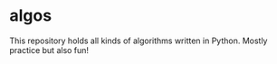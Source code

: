 # algos

This repository holds all kinds of algorithms written in Python. Mostly practice but also fun!
